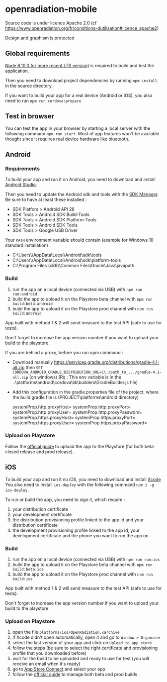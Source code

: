 # openradiation-mobile

Source code is under licence Apache 2.0 (cf https://www.openradiation.org/fr/conditions-dutilisation#licence_apache2)

Design and graphism is protected

## Global requirements

[Node 8.10.0 (or more recent LTS version)](https://nodejs.org/en/) is required to build and test the application.

Then you need to download project dependencies by running `npm install` in the source directory.

If you want to build your app for a real device (Android or iOS), you also need to run `npm run cordova:prepare`

## Test in browser

You can test the app in your browser by starting a local server with the following command `npm run start`.
Most of app features won't be available thought since it requires real device hardware like bluetooth.

## Android

### Requirements

To build your app and run it on Android, you need to download and install [Android Studio](https://developer.android.com/studio/).

Then you need to update the Android sdk and tools with the [SDK Manager](https://developer.android.com/studio/intro/update#sdk-manager). Be sure to have at least these installed :

- SDK Platfors > Android API 28
- SDK Tools > Android SDK Build-Tools
- SDK Tools > Android SDK Platform-Tools
- SDK Tools > Android SDK Tools
- SDK Tools > Google USB Driver

Your `PATH` environment variable should contain (example for Windows 10 standard installation) :

- C:\Users\\<username>\AppData\Local\Android\sdk\tools
- C:\Users\\<username>\AppData\Local\Android\sdk\platform-tools
- C:\Program Files (x86)\Common Files\Oracle\Java\javapath

### Build

1. run the app on a local device (connected via USB) with `npm run run:android`
2. build the app to upload it on the Playstore beta channel with `npm run build:beta:android`
3. build the app to upload it on the Playstore prod channel with `npm run build:android`

App built with method 1 & 2 will send measure to the test API (safe to use for tests).

Don't forget to increase the app version number if you want to upload your build to the playstore.

If you are behind a proxy, before you run npm command : 

- Download manually https://services.gradle.org/distributions/gradle-4.1-all.zip then `SET CORDOVA_ANDROID_GRADLE_DISTRIBUTION_URL=C\:/path_to_.../gradle-4.1-all.zip` (on windows)
(Rq : This env variable is in the ..\platforms\android\cordova\lib\builders\GradleBuilder.js file)
- Add this configuration in the gradle.properties file of the project, where the build.gradle file is (PROJECT\platforms\android directory)


    systemProp.http.proxyHost=
    systemProp.http.proxyPort=
    systemProp.http.proxyUser=
    systemProp.http.proxyPassword=
    systemProp.https.proxyHost=
    systemProp.https.proxyPort=
    systemProp.https.proxyUser=
    systemProp.https.proxyPassword=
    
### Upload on Playstore

Follow the [official guide](https://support.google.com/googleplay/android-developer/answer/7159011) to upload the app to the Playstore (for both beta closed release and prod release).

## iOS

To build your app and run it no iOS, you need to download and install [Xcode](https://developer.apple.com/xcode/)
You also need to install `ios-deploy` with the following command `npm i -g ios-deploy`.

To run or build the app, you need to sign it, which require :

1. your distribution certificate
2. your development certificate
3. the distribution provisioning profile linked to the app id and your distribution certificate
4. the development provisioning profile linked to the app id, your development certificate and the phone you want to run the app on

### Build

1. run the app on a local device (connected via USB) with `npm run run:ios`
2. build the app to upload it on the Playstore beta channel with `npm run build:beta:ios`
3. build the app to upload it on the Playstore prod channel with `npm run build:ios`

App built with method 1 & 2 will send measure to the test API (safe to use for tests).

Don't forget to increase the app version number if you want to upload your build to the playstore.

### Upload on Playstore

1. open the file `platforms/ios/OpenRadiation.xarchive`
2. if Xcode didn't open automatically, open it and go to `Window > Organiser`
3. select the last version of your app and click on `Upload to app store`
4. follow the steps (be sure to select the right certificate and provisioning profile that you downloaded before)
5. wait for the build to be uploaded and ready to use for test (you will receive an email when it's ready)
6. go to [App Store Connect](https://appstoreconnect.apple.com) and select your app
7. follow the [official guide](https://help.apple.com/app-store-connect/) to manage both beta and prod builds

